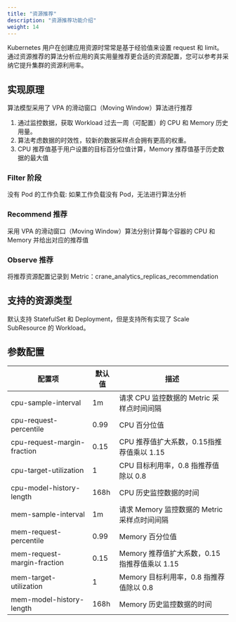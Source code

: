 ```yaml
---
title: "资源推荐"
description: "资源推荐功能介绍"
weight: 14
---
```


Kubernetes 用户在创建应用资源时常常是基于经验值来设置 request 和 limit。通过资源推荐的算法分析应用的真实用量推荐更合适的资源配置，您可以参考并采纳它提升集群的资源利用率。

## 实现原理

算法模型采用了 VPA 的滑动窗口（Moving Window）算法进行推荐

1. 通过监控数据，获取 Workload 过去一周（可配置）的 CPU 和 Memory 历史用量。
2. 算法考虑数据的时效性，较新的数据采样点会拥有更高的权重。
3. CPU 推荐值基于用户设置的目标百分位值计算，Memory 推荐值基于历史数据的最大值

### Filter 阶段

没有 Pod 的工作负载: 如果工作负载没有 Pod，无法进行算法分析

### Recommend 推荐

采用 VPA 的滑动窗口（Moving Window）算法分别计算每个容器的 CPU 和 Memory 并给出对应的推荐值

### Observe 推荐

将推荐资源配置记录到 Metric：crane_analytics_replicas_recommendation

## 支持的资源类型

默认支持 StatefulSet 和 Deployment，但是支持所有实现了 Scale SubResource 的 Workload。

## 参数配置

| 配置项                         | 默认值  | 描述                             |
|-----------------------------|------|--------------------------------|
| cpu-sample-interval         | 1m   | 请求 CPU 监控数据的 Metric 采样点时间间隔    |
| cpu-request-percentile      | 0.99 | CPU 百分位值                       |
| cpu-request-margin-fraction | 0.15 | CPU 推荐值扩大系数，0.15指推荐值乘以 1.15    |
| cpu-target-utilization      | 1    | CPU 目标利用率，0.8 指推荐值除以 0.8       |
| cpu-model-history-length    | 168h | CPU 历史监控数据的时间                  |
| mem-sample-interval         | 1m   | 请求 Memory 监控数据的 Metric 采样点时间间隔 |
| mem-request-percentile      | 0.99 | Memory 百分位值                    |
| mem-request-margin-fraction | 0.15 | Memory 推荐值扩大系数，0.15指推荐值乘以 1.15 |
| mem-target-utilization      | 1    | Memory 目标利用率，0.8 指推荐值除以 0.8       |
| mem-model-history-length    | 168h | Memory 历史监控数据的时间                  |
